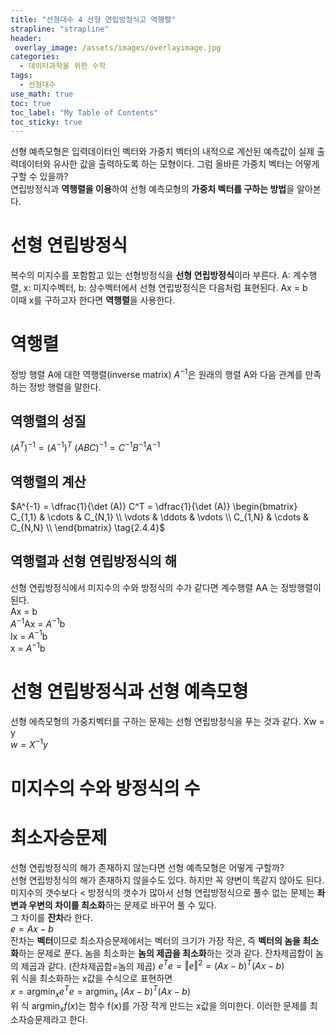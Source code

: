 ```yaml
---
title: "선형대수 4 선형 연립방정식고 역행렬"
strapline: "strapline"
header:
 overlay_image: /assets/images/overlayimage.jpg
categories:
  - 데이터과학을 위한 수학
tags:
  - 선형대수
use_math: true
toc: true
toc_label: "My Table of Contents"
toc_sticky: true
---
```

선형 예측모형은 입력데이터인 벡터와 가중치 벡터의 내적으로 계산된 예측값이 실제 출력데이터와 유사한 값을 출력하도록 하는 모형이다. 그럼 올바른 가중치 벡터는 어떻게 구할 수 있을까?  
연립방정식과 **역행렬을 이용**하여 선형 예측모형의 **가중치 벡터를 구하는 방법**을 알아본다.

# 선형 연립방정식
복수의 미지수를 포함함고 있는 선형방정식을 **선형 연립방정식**이라 부른다. A: 계수행렬, x: 미지수벡터, b: 상수벡터에서 선형 연립방정식은 다음처럼 표현된다. Ax = b  
이때 x를 구하고자 한다면 **역행렬**을 사용한다.

# 역행렬
정방 행렬 A에 대한 역행렬(inverse matrix) $A^{-1}$은 원래의 행렬 A와 다음 관계를 만족하는 정방 행렬을 말한다.

## 역행렬의 성질
$(A^{T})^{-1} = (A^{-1})^{T}  
\tag{2.4.2}$
$(ABC)^{-1} = C^{-1} B^{-1} A^{-1}  
\tag{2.4.3}$

## 역행렬의 계산
$A^{-1} = \dfrac{1}{\det (A)} C^T = \dfrac{1}{\det (A)}
\begin{bmatrix}
C_{1,1} & \cdots & C_{N,1}  \\
\vdots  & \ddots & \vdots   \\
C_{1,N} & \cdots & C_{N,N}  \\
\end{bmatrix}
\tag{2.4.4}$

## 역행렬과 선형 연립방정식의 해
선형 연립방정식에서 미지수의 수와 방정식의 수가 같다면 계수행렬  AA 는 정방행렬이 된다.  
Ax = b  
$A^{-1}$Ax = $A^{-1}$b  
Ix = $A^{-1}$b  
x = $A^{-1}$b  

# 선형 연립방정식과 선형 예측모형
선형 에측모형의 가중치벡터를 구하는 문제는 선형 연립방정식을 푸는 것과 같다.
Xw = y  
$w = X^{-1} y  
\tag{2.4.5}$
# 미지수의 수와 방정식의 수  

# 최소자승문제
 선형 연립방정식의 해가 존재하지 않는다면 선형 예측모형은 어떻게 구할까?  
선형 연립방정식의 해가 존재하지 않을수도 있다. 하지만 꼭 양변이 똑같지 않아도 된다. 미지수의 갯수보다 < 방정식의 갯수가 많아서 선형 연립방정식으로 풀수 없는 문제는 **좌변과 우변의 차이를 최소화**하는 문제로 바꾸어 풀 수 있다.  
그 차이를 **잔차**라 한다.  
$e = Ax - b \tag{2.4.6}$  
잔차는 **벡터**이므로 최소자승문제에서는 벡터의 크기가 가장 작은, 즉 **벡터의 놈을 최소화**하는 문제로 푼다. 놈을 최소화는 **놈의 제곱을 최소화**하는 것과 같다. 잔차제곱합이 놈의 제곱과 같다.  (잔차제곱합=놈의 제곱)
$e^Te = \Vert e \Vert^2 = (Ax-b)^T(Ax-b)  
\tag{2.4.19}$  
위 식을 최소화하는 x값을 수식으로 표현하면  
$x = \text{arg} \min_x e^Te = \text{arg} \min_x  \; (Ax-b)^T(Ax-b)  
\tag{2.4.20}$  
위 식 $\text{arg} \min_x f(x)$는 함수 f(x)를 가장 작게 만드는 x값을 의미한다.
이러한 문제를 최소자승문제라고 한다.
